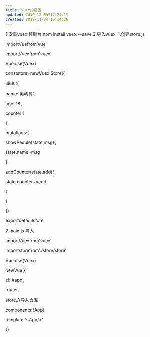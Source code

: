 ```yaml
---
title: Vuex的配置
updated: 2019-12-09T17:21:11
created: 2019-11-04T10:14:26
---
```


1.安装vuex:控制台 npm install vuex --save
2.导入vuex:
1.创建store.js

importVuefrom'vue'

importVuexfrom'vuex'

Vue.use(Vuex)

conststore=newVuex.Store({

state:{

name:'奥利弗',

age:'18',

counter:1

},

mutations:{

showPeople(state,msg){

state.name=msg

},

addCounter(state,add){

state.counter+=add

}

}

})

exportdefaultstore

2.main.js 导入

importVuexfrom'vuex'

importstorefrom'./store/store'

Vue.use(Vuex)

newVue({

el:'#app',

router,

store,//导入仓库

components:{App},

template:'\<App/\>'

})

